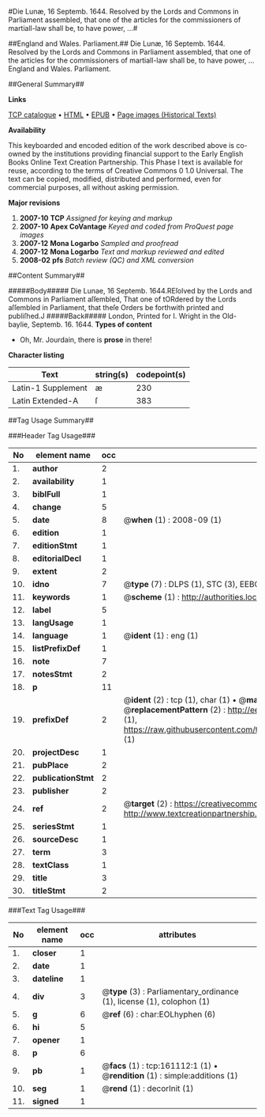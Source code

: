 #Die Lunæ, 16 Septemb. 1644. Resolved by the Lords and Commons in Parliament assembled, that one of the articles for the commissioners of martiall-law shall be, to have power, ...#

##England and Wales. Parliament.##
Die Lunæ, 16 Septemb. 1644. Resolved by the Lords and Commons in Parliament assembled, that one of the articles for the commissioners of martiall-law shall be, to have power, ...
England and Wales. Parliament.

##General Summary##

**Links**

[TCP catalogue](http://www.ota.ox.ac.uk/tcp/)  • 
[HTML](http://tei.it.ox.ac.uk/tcp/Texts-HTML/free/A83/A83434.html)  • 
[EPUB](http://tei.it.ox.ac.uk/tcp/Texts-EPUB/free/A83/A83434.epub) • 
[Page images (Historical Texts)](https://data.historicaltexts.jisc.ac.uk/view?pubId=eebo-99870843e&pageId=eebo-99870843e-161112-1)

**Availability**

This keyboarded and encoded edition of the
	       work described above is co-owned by the institutions
	       providing financial support to the Early English Books
	       Online Text Creation Partnership. This Phase I text is
	       available for reuse, according to the terms of Creative
	       Commons 0 1.0 Universal. The text can be copied,
	       modified, distributed and performed, even for
	       commercial purposes, all without asking permission.

**Major revisions**

1. __2007-10__ __TCP__ *Assigned for keying and markup*
1. __2007-10__ __Apex CoVantage__ *Keyed and coded from ProQuest page images*
1. __2007-12__ __Mona Logarbo__ *Sampled and proofread*
1. __2007-12__ __Mona Logarbo__ *Text and markup reviewed and edited*
1. __2008-02__ __pfs__ *Batch review (QC) and XML conversion*

##Content Summary##

#####Body#####
Die Lunae, 16 Septemb. 1644.REſolved by the Lords and Commons in Parliament aſſembled, That one of tORdered by the Lords aſſembled in Parliament, that theſe Orders be forthwith printed and publiſhed.J
#####Back#####
London, Printed for I. Wright in the Old-baylie, Septemb. 16. 1644.
**Types of content**

  * Oh, Mr. Jourdain, there is **prose** in there!

**Character listing**


|Text|string(s)|codepoint(s)|
|---|---|---|
|Latin-1 Supplement|æ|230|
|Latin Extended-A|ſ|383|

##Tag Usage Summary##

###Header Tag Usage###

|No|element name|occ|attributes|
|---|---|---|---|
|1.|__author__|2||
|2.|__availability__|1||
|3.|__biblFull__|1||
|4.|__change__|5||
|5.|__date__|8| @__when__ (1) : 2008-09 (1)|
|6.|__edition__|1||
|7.|__editionStmt__|1||
|8.|__editorialDecl__|1||
|9.|__extent__|2||
|10.|__idno__|7| @__type__ (7) : DLPS (1), STC (3), EEBO-CITATION (1), PROQUEST (1), VID (1)|
|11.|__keywords__|1| @__scheme__ (1) : http://authorities.loc.gov/ (1)|
|12.|__label__|5||
|13.|__langUsage__|1||
|14.|__language__|1| @__ident__ (1) : eng (1)|
|15.|__listPrefixDef__|1||
|16.|__note__|7||
|17.|__notesStmt__|2||
|18.|__p__|11||
|19.|__prefixDef__|2| @__ident__ (2) : tcp (1), char (1)  •  @__matchPattern__ (2) : ([0-9\-]+):([0-9IVX]+) (1), (.+) (1)  •  @__replacementPattern__ (2) : http://eebo.chadwyck.com/downloadtiff?vid=$1&page=$2 (1), https://raw.githubusercontent.com/textcreationpartnership/Texts/master/tcpchars.xml#$1 (1)|
|20.|__projectDesc__|1||
|21.|__pubPlace__|2||
|22.|__publicationStmt__|2||
|23.|__publisher__|2||
|24.|__ref__|2| @__target__ (2) : https://creativecommons.org/publicdomain/zero/1.0/ (1), http://www.textcreationpartnership.org/docs/. (1)|
|25.|__seriesStmt__|1||
|26.|__sourceDesc__|1||
|27.|__term__|3||
|28.|__textClass__|1||
|29.|__title__|3||
|30.|__titleStmt__|2||


###Text Tag Usage###

|No|element name|occ|attributes|
|---|---|---|---|
|1.|__closer__|1||
|2.|__date__|1||
|3.|__dateline__|1||
|4.|__div__|3| @__type__ (3) : Parliamentary_ordinance (1), license (1), colophon (1)|
|5.|__g__|6| @__ref__ (6) : char:EOLhyphen (6)|
|6.|__hi__|5||
|7.|__opener__|1||
|8.|__p__|6||
|9.|__pb__|1| @__facs__ (1) : tcp:161112:1 (1)  •  @__rendition__ (1) : simple:additions (1)|
|10.|__seg__|1| @__rend__ (1) : decorInit (1)|
|11.|__signed__|1||

